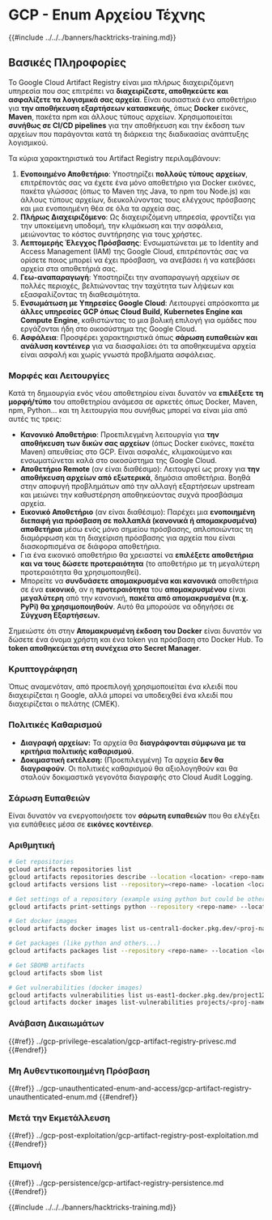 # GCP - Enum Αρχείου Τέχνης

{{#include ../../../banners/hacktricks-training.md}}

## Βασικές Πληροφορίες

Το Google Cloud Artifact Registry είναι μια πλήρως διαχειριζόμενη υπηρεσία που σας επιτρέπει να **διαχειρίζεστε, αποθηκεύετε και ασφαλίζετε τα λογισμικά σας αρχεία**. Είναι ουσιαστικά ένα αποθετήριο για **την αποθήκευση εξαρτήσεων κατασκευής**, όπως **Docker** εικόνες, **Maven**, πακέτα npm και άλλους τύπους αρχείων. Χρησιμοποιείται **συνήθως σε CI/CD pipelines** για την αποθήκευση και την έκδοση των αρχείων που παράγονται κατά τη διάρκεια της διαδικασίας ανάπτυξης λογισμικού.

Τα κύρια χαρακτηριστικά του Artifact Registry περιλαμβάνουν:

1. **Ενοποιημένο Αποθετήριο**: Υποστηρίζει **πολλούς τύπους αρχείων**, επιτρέποντάς σας να έχετε ένα μόνο αποθετήριο για Docker εικόνες, πακέτα γλώσσας (όπως το Maven της Java, το npm του Node.js) και άλλους τύπους αρχείων, διευκολύνοντας τους ελέγχους πρόσβασης και μια ενοποιημένη θέα σε όλα τα αρχεία σας.
2. **Πλήρως Διαχειριζόμενο**: Ως διαχειριζόμενη υπηρεσία, φροντίζει για την υποκείμενη υποδομή, την κλιμάκωση και την ασφάλεια, μειώνοντας το κόστος συντήρησης για τους χρήστες.
3. **Λεπτομερής Έλεγχος Πρόσβασης**: Ενσωματώνεται με το Identity and Access Management (IAM) της Google Cloud, επιτρέποντάς σας να ορίσετε ποιος μπορεί να έχει πρόσβαση, να ανεβάσει ή να κατεβάσει αρχεία στα αποθετήριά σας.
4. **Γεω-αναπαραγωγή**: Υποστηρίζει την αναπαραγωγή αρχείων σε πολλές περιοχές, βελτιώνοντας την ταχύτητα των λήψεων και εξασφαλίζοντας τη διαθεσιμότητα.
5. **Ενσωμάτωση με Υπηρεσίες Google Cloud**: Λειτουργεί απρόσκοπτα με **άλλες υπηρεσίες GCP όπως Cloud Build, Kubernetes Engine και Compute Engine**, καθιστώντας το μια βολική επιλογή για ομάδες που εργάζονται ήδη στο οικοσύστημα της Google Cloud.
6. **Ασφάλεια**: Προσφέρει χαρακτηριστικά όπως **σάρωση ευπαθειών και ανάλυση κοντέινερ** για να διασφαλίσει ότι τα αποθηκευμένα αρχεία είναι ασφαλή και χωρίς γνωστά προβλήματα ασφάλειας.

### Μορφές και Λειτουργίες

Κατά τη δημιουργία ενός νέου αποθετηρίου είναι δυνατόν να **επιλέξετε τη μορφή/τύπο** του αποθετηρίου ανάμεσα σε αρκετές όπως Docker, Maven, npm, Python... και τη λειτουργία που συνήθως μπορεί να είναι μία από αυτές τις τρεις:

- **Κανονικό Αποθετήριο**: Προεπιλεγμένη λειτουργία για **την αποθήκευση των δικών σας αρχείων** (όπως Docker εικόνες, πακέτα Maven) απευθείας στο GCP. Είναι ασφαλές, κλιμακούμενο και ενσωματώνεται καλά στο οικοσύστημα της Google Cloud.
- **Αποθετήριο Remote** (αν είναι διαθέσιμο): Λειτουργεί ως proxy για **την αποθήκευση αρχείων από εξωτερικά**, δημόσια αποθετήρια. Βοηθά στην αποφυγή προβλημάτων από την αλλαγή εξαρτήσεων upstream και μειώνει την καθυστέρηση αποθηκεύοντας συχνά προσβάσιμα αρχεία.
- **Εικονικό Αποθετήριο** (αν είναι διαθέσιμο): Παρέχει μια **ενοποιημένη διεπαφή για πρόσβαση σε πολλαπλά (κανονικά ή απομακρυσμένα) αποθετήρια** μέσω ενός μόνο σημείου πρόσβασης, απλοποιώντας τη διαμόρφωση και τη διαχείριση πρόσβασης για αρχεία που είναι διασκορπισμένα σε διάφορα αποθετήρια.
- Για ένα εικονικό αποθετήριο θα χρειαστεί να **επιλέξετε αποθετήρια και να τους δώσετε προτεραιότητα** (το αποθετήριο με τη μεγαλύτερη προτεραιότητα θα χρησιμοποιηθεί).
- Μπορείτε να **συνδυάσετε απομακρυσμένα και κανονικά** αποθετήρια σε ένα **εικονικό**, αν η **προτεραιότητα** του **απομακρυσμένου** είναι **μεγαλύτερη** από την κανονική, **πακέτα από απομακρυσμένα (π.χ. PyPi) θα χρησιμοποιηθούν**. Αυτό θα μπορούσε να οδηγήσει σε **Σύγχυση Εξαρτήσεων.**

Σημειώστε ότι στην **Απομακρυσμένη έκδοση του Docker** είναι δυνατόν να δώσετε ένα όνομα χρήστη και ένα token για πρόσβαση στο Docker Hub. Το **token αποθηκεύεται στη συνέχεια στο Secret Manager**.

### Κρυπτογράφηση

Όπως αναμενόταν, από προεπιλογή χρησιμοποιείται ένα κλειδί που διαχειρίζεται η Google, αλλά μπορεί να υποδειχθεί ένα κλειδί που διαχειρίζεται ο πελάτης (CMEK).

### Πολιτικές Καθαρισμού

- **Διαγραφή αρχείων:** Τα αρχεία θα **διαγράφονται σύμφωνα με τα κριτήρια πολιτικής καθαρισμού**.
- **Δοκιμαστική εκτέλεση:** (Προεπιλεγμένη) Τα αρχεία **δεν θα διαγραφούν**. Οι πολιτικές καθαρισμού θα αξιολογηθούν και θα σταλούν δοκιμαστικά γεγονότα διαγραφής στο Cloud Audit Logging.

### Σάρωση Ευπαθειών

Είναι δυνατόν να ενεργοποιήσετε τον **σάρωτη ευπαθειών** που θα ελέγξει για ευπάθειες μέσα σε **εικόνες κοντέινερ**.

### Αριθμητική
```bash
# Get repositories
gcloud artifacts repositories list
gcloud artifacts repositories describe --location <location> <repo-name>
gcloud artifacts versions list --repository=<repo-name> -location <location> --package <package-name>

# Get settings of a repository (example using python but could be other)
gcloud artifacts print-settings python --repository <repo-name> --location <location>

# Get docker images
gcloud artifacts docker images list us-central1-docker.pkg.dev/<proj-name>/<repo-name>

# Get packages (like python and others...)
gcloud artifacts packages list --repository <repo-name> --location <location>

# Get SBOMB artifacts
gcloud artifacts sbom list

# Get vulnerabilities (docker images)
gcloud artifacts vulnerabilities list us-east1-docker.pkg.dev/project123/repository123/someimage@sha256:49765698074d6d7baa82f
gcloud artifacts docker images list-vulnerabilities projects/<proj-name>/locations/<location>/scans/<scan-uuid>
```
### Ανάβαση Δικαιωμάτων

{{#ref}}
../gcp-privilege-escalation/gcp-artifact-registry-privesc.md
{{#endref}}

### Μη Αυθεντικοποιημένη Πρόσβαση

{{#ref}}
../gcp-unauthenticated-enum-and-access/gcp-artifact-registry-unauthenticated-enum.md
{{#endref}}

### Μετά την Εκμετάλλευση

{{#ref}}
../gcp-post-exploitation/gcp-artifact-registry-post-exploitation.md
{{#endref}}

### Επιμονή

{{#ref}}
../gcp-persistence/gcp-artifact-registry-persistence.md
{{#endref}}

{{#include ../../../banners/hacktricks-training.md}}
